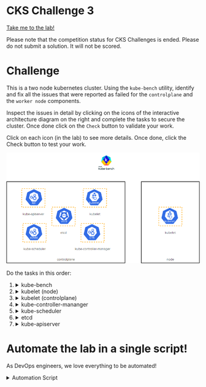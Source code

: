 # CKS Challenge 3

[Take me to the lab!](https://kodekloud.com/topic/lab-challenge-3/)

Please note that the competition status for CKS Challenges is ended. Please do not submit a solution. It will not be scored.

# Challenge

This is a two node kubernetes cluster. Using the `kube-bench` utility, identify and fix all the issues that were reported as failed for the `controlplane` and the `worker node` components.

Inspect the issues in detail by clicking on the icons of the interactive architecture diagram on the right and complete the tasks to secure the cluster. Once done click on the `Check` button to validate your work.

Click on each icon (in the lab) to see more details. Once done, click the Check button to test your work.

![Diagram](../../images/challenge-3.png)

Do the tasks in this order:



1.  <details>
    <summary>kube-bench</summary>

    * Download `kube-bench` from AquaSec and extract it under `/opt` filesystem. Use the appropriate steps from the kube-bench docs to complete this task.
    * Run `kube-bench` with config directory set to `/opt/cfg` and `/opt/cfg/config.yaml` as the config file. Redirect the result to `/var/www/html/index.html` file.


    When this challenge was created, `v0.6.2` of kube-bench was current, so we will download that version for best compatibility.

    1.  Download and place under `opt`

        ```bash
        curl -L https://github.com/aquasecurity/kube-bench/releases/download/v0.6.2/kube-bench_0.6.2_linux_amd64.tar.gz | tar -xz -C /opt
        ```

    1.  Run it
        1. Create directory for report

            ```bash
            mkdir -p /var/www/html
            ```

        1. Execute with given configuration instructions

            ```bash
            /opt/kube-bench --config-dir /opt/cfg --config /opt/cfg/config.yaml > /var/www/html/index.html
            ```

    Despite the fact that we redirected the output to `index.html`, the file content is text and can be inspected like this

    ```bash
    less /var/www/html/index.html
    ```

    </details>

1.  <details>
    <summary>kubelet (node)</summary>

    * Ensure that the `--protect-kernel-defaults` argument is set to true (node01)

    1. `ssh` to `node01`

        ```bash
        ssh node01
        ```

    1. Edit the kubelet configuration

        ```bash
        vi /var/lib/kubelet/config.yaml
        ```

    1. Add the following line to the end of the file

        ```yaml
        protectKernelDefaults: true
        ```

    1.  Save and exit `vi`, then restart kubelet

        ```
        systemctl restart kubelet
        ```

    1.  Return to `controlplane` node

        ```bash
        exit
        ```

    </details>

1.  <details>
    <summary>kubelet (controlplane)</summary>

    * Ensure that the `--protect-kernel-defaults` argument is set to true (node01)

    <br/>

    Do exactly the same as above, but this time you don't need to `ssh` to anywhere first.

    </details>

1.  <details>
    <summary>kube-controller-mananger</summary>

    * Ensure that the `--profiling argument` is set to false

    1.  Edit the manifest

        ```bash
        vi /etc/kubernetes/manifests/kube-controller-manager.yaml
        ```

    1.  Add the following to the list of arguments in the `command` section of the pod spec:

        ```yaml
            - --profiling=false
        ```

    1. Save and exit from `vi`. Controller manager pod will restart in a minute or so


    </details>

1.  <details>
    <summary>kube-scheduler</summary>

    * Ensure that the `--profiling` argument is set to false

    <br/>

    Do the exact same staps as above, but with `/etc/kubernetes/manifests/kube-scheduler.yaml`

    </details>

1.  <details>
    <summary>etcd</summary>

    * Correct the `etcd` data directory ownership

    1. View the report as discussed in the `kube-bench` section above, and find the FAIL at section `1.1.12`
    1. Verify the data directory by checking the `volumes` section of the `etcd` pod static manifest for the `hostPath`.
    1. Correct the ownership as directed

        ```bash
        chown -R etcd:etcd /var/lib/etcd
        ```

    </details>

1.  <details>
    <summary>kube-apiserver</summary>

    * Ensure that the `--profiling` argument is set to `false`
    * Ensure `PodSecurityPolicy` admission controller is enabled
    * Ensure that the `--insecure-port` argument is set to `0`
    * Ensure that the `--audit-log-path` argument is set to `/var/log/apiserver/audit.log`
    * Ensure that the `--audit-log-maxage` argument is set to `30`
    * Ensure that the `--audit-log-maxbackup` argument is set to `10`
    * Ensure that the `--audit-log-maxsize` argument is set to `100`

    <br/>

    So this looks like a bunch of argument changes. Well it is, but there's a bit more work than that. If we tell the apiserver to open a log at a given directory, then that directory is expected to be on the host machine, i.e. `controlplane` itself. This means we also need to create a `volume` and `volumeMount` to satisfy this criterion, and also the host directory must exist.

    1.  The directory into which the log file will go needs to exist first

        ```bash
         mkdir -p /var/log/apiserver
         ```

    1.  Edit the manifest file

        ```bash
        vi /etc/kubernetes/manifests/kube-apiserver.yaml
        ```

    1.  Put in all the new arguments

        ```yaml
            - --profiling=false
            - --insecure-port=0
            - --audit-log-maxage=30
            - --audit-log-maxbackup=10
            - --audit-log-path=/var/log/apiserver/audit.log
            - --audit-log-maxsize=100
        ```

    1.  Enable the admission controller, by appending `PodSecurityPolicy` to the `--enable-admission-plugins` argument so it looks like

        ```yaml
            - --enable-admission-plugins=NodeRestriction,PodSecurityPolicy
        ```

    1.  Create a `volume` for the log file (add to existing `volumes`)

        ```yaml
          volumes:
          - hostPath:
              path: /var/log/apiserver/audit.log
              type: FileOrCreate
            name: audit-log
        ```

    1.  Create a `volumeMount` for this volume (add to existing `volumeMounts`)

        ```yaml
            volumeMounts:
            - mountPath: /var/log/apiserver/audit.log
              name: audit-log
        ```

    1.  Save and exit `vi`. Wait up to a minute for api server to restart. Be aware of how to [debug a crashed apiserver](https://github.com/kodekloudhub/community-faq/blob/main/docs/diagnose-crashed-apiserver.md) if you muck it up!

    </details>

# Automate the lab in a single script!

As DevOps engineers, we love everything to be automated!

<details>
<summary>Automation Script</summary>

Paste this entire script to the lab terminal, sit back and enjoy!<br/>
When the script completes, you can press the `Check` button and the lab will be complete!

```bash
{
start_time=$(date '+%s')

## kube-bench

# Install and run kube-bench
echo 'kube-bench'
curl -L https://github.com/aquasecurity/kube-bench/releases/download/v0.6.2/kube-bench_0.6.2_linux_amd64.tar.gz | tar -xz -C /opt
mkdir -p /var/www/html
/opt/kube-bench --config-dir /opt/cfg --config /opt/cfg/config.yaml > /var/www/html/index.html


## etcd
echo 'etcd'
chown -R etcd:etcd /var/lib/etcd

## kubelet
echo 'kubelet'
echo 'protectKernelDefaults: true' >> /var/lib/kubelet/config.yaml
systemctl restart kubelet
ssh node01 'echo "protectKernelDefaults: true" >> /var/lib/kubelet/config.yaml'
ssh node01 'systemctl restart kubelet'

## kube-controller-mananger
echo 'kube-controller-mananger'
yq -i e '.spec.containers[0].command += "--profiling=false"' /etc/kubernetes/manifests/kube-controller-manager.yaml

## kube-scheduler
echo 'kube-scheduler'
yq -i e '.spec.containers[0].command += "--profiling=false"' /etc/kubernetes/manifests/kube-scheduler.yaml

## kube-apiserver
echo 'kube-apiserver'
# Create audit log path
mkdir -p /var/log/apiserver

# Patch api-server
yq e '.spec.containers[0].command += [
    "--profiling=false",
    "--insecure-port=0",
    "--audit-log-maxage=30",
    "--audit-log-maxbackup=10",
    "--audit-log-path=/var/log/apiserver/audit.log",
    "--audit-log-maxsize=100"
    ] |
    .spec.volumes += {"name": "audit-log", "hostPath":{"path":"/var/log/apiserver/audit.log", "type":"FileOrCreate"}} |
    .spec.containers[0].volumeMounts += {"mountPath": "/var/log/apiserver/audit.log", "name": "audit-log"}' \
    /etc/kubernetes/manifests/kube-apiserver.yaml | \
  sed 's/NodeRestriction/NodeRestriction,PodSecurityPolicy/' > \
  kube-apiserver.yaml.out

# Save current API server container ID
api_container_id=$(crictl ps | grep apiserver | cut -f 1 -d ' ')

mv -f kube-apiserver.yaml.out /etc/kubernetes/manifests/kube-apiserver.yaml

# Kick kubelet - I have seen it not notice the manifest change here.
systemctl restart kubelet

# Shut up warnings from crictl
crictl config \
  --set runtime-endpoint=unix:///var/run/dockershim.sock \
  --set image-endpoint=unix:///var/run/dockershim.sock

# Wait for API server restart (gets a new container ID)
new_id=''

while [ -z "$new_id" -o "$api_container_id" = "$new_id" ]
do
    sleep 2
    new_id=$(crictl ps | grep apiserver | cut -f 1 -d ' ')
    echo "API server container id is $new_id"
done

sleep 5

kubectl get pods -n kube-system

end_time=$(date '+%s')
duration=$(( end_time - start_time ))
echo "Complete in ${duration}s"
}
```

</details>